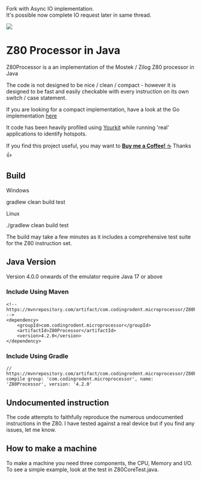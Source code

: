 Fork with Async IO implementation.  
It's possible now complete IO request later in same thread.

[![](https://jitpack.io/v/kopavel/Z80Processor.svg)](https://jitpack.io/#kopavel/Z80Processor)


# Z80 Processor in Java

Z80Processor is a an implementation of the Mostek / Zilog Z80 processor in Java

The code is not designed to be nice / clean / compact - however it is designed to be fast and easily checkable with every instruction 
on its own switch / case statement. 

If you are looking for a compact implementation, have a look at the Go implementation [here](https://github.com/codesqueak/z80)

It code has been heavily profiled using [Yourkit](https://www.yourkit.com/) while running 'real' applications to identify hotspots.

If you find this project useful, you may want to [__Buy me a Coffee!__ :coffee:](https://www.buymeacoffee.com/codesqueak) Thanks :thumbsup:

## Build

Windows

gradlew clean build test

Linux

./gradlew clean build test

The build may take a few minutes as it includes a comprehensive test suite for the Z80 instruction set.

## Java Version

Version 4.0.0 onwards of the emulator require Java 17 or above

### Include Using Maven

```
<!-- https://mvnrepository.com/artifact/com.codingrodent.microprocessor/Z80Processor -->
<dependency>
    <groupId>com.codingrodent.microprocessor</groupId>
    <artifactId>Z80Processor</artifactId>
    <version>4.2.0</version>
</dependency>
```

### Include Using Gradle

```
// https://mvnrepository.com/artifact/com.codingrodent.microprocessor/Z80Processor
compile group: 'com.codingrodent.microprocessor', name: 'Z80Processor', version: '4.2.0'
```

## Undocumented instruction

The code attempts to faithfully reproduce the numerous undocumented instructions in the Z80.  I have tested against a real device but if you find any issues, let me know.

## How to make a machine

To make a machine you need three components, the CPU, Memory and I/O.  To see a simple example, look at the test in Z80CoreTest.java.  






